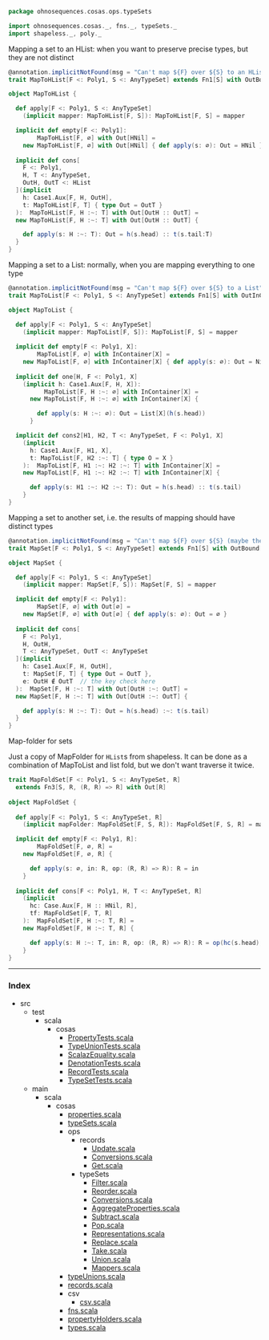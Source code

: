 
```scala
package ohnosequences.cosas.ops.typeSets

import ohnosequences.cosas._, fns._, typeSets._
import shapeless._, poly._
```

Mapping a set to an HList: when you want to preserve precise types, but they are not distinct

```scala
@annotation.implicitNotFound(msg = "Can't map ${F} over ${S} to an HList")
trait MapToHList[F <: Poly1, S <: AnyTypeSet] extends Fn1[S] with OutBound[HList]

object MapToHList {

  def apply[F <: Poly1, S <: AnyTypeSet]
    (implicit mapper: MapToHList[F, S]): MapToHList[F, S] = mapper

  implicit def empty[F <: Poly1]: 
        MapToHList[F, ∅] with Out[HNil] =
    new MapToHList[F, ∅] with Out[HNil] { def apply(s: ∅): Out = HNil }
  
  implicit def cons[
    F <: Poly1, 
    H, T <: AnyTypeSet, 
    OutH, OutT <: HList
  ](implicit
    h: Case1.Aux[F, H, OutH], 
    t: MapToHList[F, T] { type Out = OutT }
  ):  MapToHList[F, H :~: T] with Out[OutH :: OutT] = 
  new MapToHList[F, H :~: T] with Out[OutH :: OutT] { 

    def apply(s: H :~: T): Out = h(s.head) :: t(s.tail:T)
  }
}
```

Mapping a set to a List: normally, when you are mapping everything to one type

```scala
@annotation.implicitNotFound(msg = "Can't map ${F} over ${S} to a List")
trait MapToList[F <: Poly1, S <: AnyTypeSet] extends Fn1[S] with OutInContainer[List] 

object MapToList {

  def apply[F <: Poly1, S <: AnyTypeSet]
    (implicit mapper: MapToList[F, S]): MapToList[F, S] = mapper
  
  implicit def empty[F <: Poly1, X]: 
        MapToList[F, ∅] with InContainer[X] = 
    new MapToList[F, ∅] with InContainer[X] { def apply(s: ∅): Out = Nil }
  
  implicit def one[H, F <: Poly1, X]
    (implicit h: Case1.Aux[F, H, X]): 
          MapToList[F, H :~: ∅] with InContainer[X] = 
      new MapToList[F, H :~: ∅] with InContainer[X] { 

        def apply(s: H :~: ∅): Out = List[X](h(s.head))
      }

  implicit def cons2[H1, H2, T <: AnyTypeSet, F <: Poly1, X]
    (implicit
      h: Case1.Aux[F, H1, X], 
      t: MapToList[F, H2 :~: T] { type O = X }
    ):  MapToList[F, H1 :~: H2 :~: T] with InContainer[X] = 
    new MapToList[F, H1 :~: H2 :~: T] with InContainer[X] {

      def apply(s: H1 :~: H2 :~: T): Out = h(s.head) :: t(s.tail)
    }
}
```

Mapping a set to another set, i.e. the results of mapping should have distinct types

```scala
@annotation.implicitNotFound(msg = "Can't map ${F} over ${S} (maybe the resulting types are not distinct)")
trait MapSet[F <: Poly1, S <: AnyTypeSet] extends Fn1[S] with OutBound[AnyTypeSet]

object MapSet {

  def apply[F <: Poly1, S <: AnyTypeSet]
    (implicit mapper: MapSet[F, S]): MapSet[F, S] = mapper

  implicit def empty[F <: Poly1]:
        MapSet[F, ∅] with Out[∅] = 
    new MapSet[F, ∅] with Out[∅] { def apply(s: ∅): Out = ∅ }
  
  implicit def cons[
    F <: Poly1,
    H, OutH,
    T <: AnyTypeSet, OutT <: AnyTypeSet
  ](implicit
    h: Case1.Aux[F, H, OutH], 
    t: MapSet[F, T] { type Out = OutT },
    e: OutH ∉ OutT  // the key check here
  ):  MapSet[F, H :~: T] with Out[OutH :~: OutT] = 
  new MapSet[F, H :~: T] with Out[OutH :~: OutT] {

    def apply(s: H :~: T): Out = h(s.head) :~: t(s.tail)
  }
}
```


Map-folder for sets 
  
Just a copy of MapFolder for `HList`s from shapeless. 
It can be done as a combination of MapToList and list fold, but we don't want traverse it twice.


```scala
trait MapFoldSet[F <: Poly1, S <: AnyTypeSet, R] 
  extends Fn3[S, R, (R, R) => R] with Out[R]
  
object MapFoldSet {
  
  def apply[F <: Poly1, S <: AnyTypeSet, R]
    (implicit mapFolder: MapFoldSet[F, S, R]): MapFoldSet[F, S, R] = mapFolder

  implicit def empty[F <: Poly1, R]: 
        MapFoldSet[F, ∅, R] = 
    new MapFoldSet[F, ∅, R] {

      def apply(s: ∅, in: R, op: (R, R) => R): R = in
    }
  
  implicit def cons[F <: Poly1, H, T <: AnyTypeSet, R]
    (implicit 
      hc: Case.Aux[F, H :: HNil, R], 
      tf: MapFoldSet[F, T, R]
    ):  MapFoldSet[F, H :~: T, R] =
    new MapFoldSet[F, H :~: T, R] {

      def apply(s: H :~: T, in: R, op: (R, R) => R): R = op(hc(s.head), tf(s.tail, in, op))
    }
}

```


------

### Index

+ src
  + test
    + scala
      + cosas
        + [PropertyTests.scala][test/scala/cosas/PropertyTests.scala]
        + [TypeUnionTests.scala][test/scala/cosas/TypeUnionTests.scala]
        + [ScalazEquality.scala][test/scala/cosas/ScalazEquality.scala]
        + [DenotationTests.scala][test/scala/cosas/DenotationTests.scala]
        + [RecordTests.scala][test/scala/cosas/RecordTests.scala]
        + [TypeSetTests.scala][test/scala/cosas/TypeSetTests.scala]
  + main
    + scala
      + cosas
        + [properties.scala][main/scala/cosas/properties.scala]
        + [typeSets.scala][main/scala/cosas/typeSets.scala]
        + ops
          + records
            + [Update.scala][main/scala/cosas/ops/records/Update.scala]
            + [Conversions.scala][main/scala/cosas/ops/records/Conversions.scala]
            + [Get.scala][main/scala/cosas/ops/records/Get.scala]
          + typeSets
            + [Filter.scala][main/scala/cosas/ops/typeSets/Filter.scala]
            + [Reorder.scala][main/scala/cosas/ops/typeSets/Reorder.scala]
            + [Conversions.scala][main/scala/cosas/ops/typeSets/Conversions.scala]
            + [AggregateProperties.scala][main/scala/cosas/ops/typeSets/AggregateProperties.scala]
            + [Subtract.scala][main/scala/cosas/ops/typeSets/Subtract.scala]
            + [Pop.scala][main/scala/cosas/ops/typeSets/Pop.scala]
            + [Representations.scala][main/scala/cosas/ops/typeSets/Representations.scala]
            + [Replace.scala][main/scala/cosas/ops/typeSets/Replace.scala]
            + [Take.scala][main/scala/cosas/ops/typeSets/Take.scala]
            + [Union.scala][main/scala/cosas/ops/typeSets/Union.scala]
            + [Mappers.scala][main/scala/cosas/ops/typeSets/Mappers.scala]
        + [typeUnions.scala][main/scala/cosas/typeUnions.scala]
        + [records.scala][main/scala/cosas/records.scala]
        + csv
          + [csv.scala][main/scala/cosas/csv/csv.scala]
        + [fns.scala][main/scala/cosas/fns.scala]
        + [propertyHolders.scala][main/scala/cosas/propertyHolders.scala]
        + [types.scala][main/scala/cosas/types.scala]

[test/scala/cosas/PropertyTests.scala]: ../../../../../test/scala/cosas/PropertyTests.scala.md
[test/scala/cosas/TypeUnionTests.scala]: ../../../../../test/scala/cosas/TypeUnionTests.scala.md
[test/scala/cosas/ScalazEquality.scala]: ../../../../../test/scala/cosas/ScalazEquality.scala.md
[test/scala/cosas/DenotationTests.scala]: ../../../../../test/scala/cosas/DenotationTests.scala.md
[test/scala/cosas/RecordTests.scala]: ../../../../../test/scala/cosas/RecordTests.scala.md
[test/scala/cosas/TypeSetTests.scala]: ../../../../../test/scala/cosas/TypeSetTests.scala.md
[main/scala/cosas/properties.scala]: ../../properties.scala.md
[main/scala/cosas/typeSets.scala]: ../../typeSets.scala.md
[main/scala/cosas/ops/records/Update.scala]: ../records/Update.scala.md
[main/scala/cosas/ops/records/Conversions.scala]: ../records/Conversions.scala.md
[main/scala/cosas/ops/records/Get.scala]: ../records/Get.scala.md
[main/scala/cosas/ops/typeSets/Filter.scala]: Filter.scala.md
[main/scala/cosas/ops/typeSets/Reorder.scala]: Reorder.scala.md
[main/scala/cosas/ops/typeSets/Conversions.scala]: Conversions.scala.md
[main/scala/cosas/ops/typeSets/AggregateProperties.scala]: AggregateProperties.scala.md
[main/scala/cosas/ops/typeSets/Subtract.scala]: Subtract.scala.md
[main/scala/cosas/ops/typeSets/Pop.scala]: Pop.scala.md
[main/scala/cosas/ops/typeSets/Representations.scala]: Representations.scala.md
[main/scala/cosas/ops/typeSets/Replace.scala]: Replace.scala.md
[main/scala/cosas/ops/typeSets/Take.scala]: Take.scala.md
[main/scala/cosas/ops/typeSets/Union.scala]: Union.scala.md
[main/scala/cosas/ops/typeSets/Mappers.scala]: Mappers.scala.md
[main/scala/cosas/typeUnions.scala]: ../../typeUnions.scala.md
[main/scala/cosas/records.scala]: ../../records.scala.md
[main/scala/cosas/csv/csv.scala]: ../../csv/csv.scala.md
[main/scala/cosas/fns.scala]: ../../fns.scala.md
[main/scala/cosas/propertyHolders.scala]: ../../propertyHolders.scala.md
[main/scala/cosas/types.scala]: ../../types.scala.md
